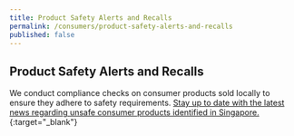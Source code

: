```yaml
---
title: Product Safety Alerts and Recalls
permalink: /consumers/product-safety-alerts-and-recalls
published: false
---
```

## Product Safety Alerts and Recalls
We conduct compliance checks on consumer products sold locally to ensure they adhere to safety requirements. [Stay up to date with the latest news regarding unsafe consumer products identified in Singapore.](https://www.enterprisesg.gov.sg/quality-standards/consumer-protection/for-consumers/product-safety-alerts-and-recalls){:target="_blank"}

